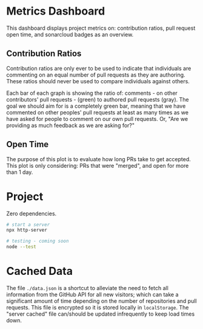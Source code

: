 # Metrics Dashboard

This dashboard displays project metrics on: contribution ratios, pull request open time, and sonarcloud badges as an overview.

## Contribution Ratios

Contribution ratios are only ever to be used to indicate that individuals are commenting on an equal number of pull requests as they are authoring. These ratios should never be used to compare individuals against others.

Each bar of each graph is showing the ratio of: comments - on other contributors' pull requests - (green) to authored pull requests (gray). The goal we should aim for is a completely green bar, meaning that we have commented on other peoples' pull requests at least as many times as we have asked for people to comment on our own pull requests. Or, "Are we providing as much feedback as we are asking for?"

## Open Time

The purpose of this plot is to evaluate how long PRs take to get accepted. This plot is only considering: PRs that were "merged", and open for more than 1 day.

# Project

Zero dependencies.

```bash
# start a server
npx http-server

# testing - coming soon
node --test
```

# Cached Data

The file `./data.json` is a shortcut to alleviate the need to fetch all information from the GitHub API for all new visitors; which can take a significant amount of time depending on the number of repositories and pull requests. This file is encrypted so it is stored locally in `localStorage`. The "server cached" file can/should be updated infrequently to keep load times down.
